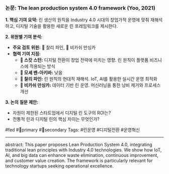 ### 논문: The lean production system 4.0 framework (Yoo, 2021)

**1. 핵심 기여 요약:**
린 생산의 원칙을 Industry 4.0 시대의 창업가적 운영에 맞춰 재해석하고, 디지털 기술을 활용한 새로운 린 프레임워크를 제시한다.

**2. 위원별 기여 분석:**
- **주요 검토 위원:** 🐙 찰리 파인, 🐅 비카쉬 만싱카
- **협력 기여 지점:**
  - **👾 스캇 스턴:** 디지털 전환이 창업 전략에 미치는 영향. 린 원칙이 플랫폼 비즈니스에 적용되는 방식
  - **🐢 모셰 벤-아키바:** 낮음
  - **🐙 찰리 파인:** 린 원칙의 현대적 재해석. IoT, AI를 활용한 실시간 운영 최적화
  - **🐅 비카쉬 만싱카:** 데이터 기반 린 운영. 머신러닝을 통한 낭비 제거와 프로세스 개선

**3. 논의 질문 제안:**
- 자원이 제한된 스타트업에서 디지털 린 도구의 ROI는?
- 전통적 린과 디지털 린의 핵심 차이는 무엇인가?

#fed #🐙primary #🐅secondary
Tags: #린운영 #디지털전환 #운영혁신

---
abstract: This paper proposes Lean Production System 4.0, integrating traditional lean principles with Industry 4.0 technologies. We show how IoT, AI, and big data can enhance waste elimination, continuous improvement, and customer value creation. The framework is particularly relevant for technology startups seeking operational excellence.